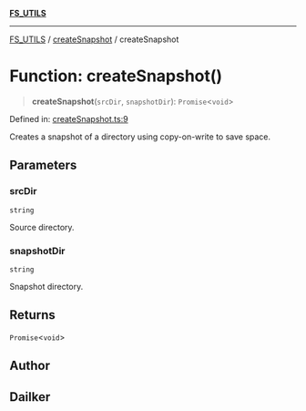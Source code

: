 [**FS_UTILS**](../../README.md)

***

[FS_UTILS](../../README.md) / [createSnapshot](../README.md) / createSnapshot

# Function: createSnapshot()

> **createSnapshot**(`srcDir`, `snapshotDir`): `Promise`\<`void`\>

Defined in: [createSnapshot.ts:9](https://github.com/dailker/everyutil/blob/7c30ec40bbb398255a9be572db0a537e8bcb9c11/src/fs/createSnapshot.ts#L9)

Creates a snapshot of a directory using copy-on-write to save space.

## Parameters

### srcDir

`string`

Source directory.

### snapshotDir

`string`

Snapshot directory.

## Returns

`Promise`\<`void`\>

## Author

## Dailker
